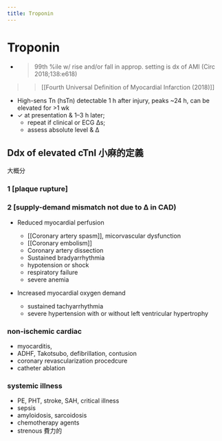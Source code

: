 ```yaml
---
title: Troponin
---
```


# Troponin

- > 99th %ile w/ rise and/or fall in approp. setting is dx of AMI (Circ 2018;138:e618)

> > [[Fourth Universal Definition of Myocardial Infarction (2018)]]

- High-sens Tn (hsTn) detectable 1 h after injury, peaks ~24 h, can be elevated for >1 wk
- ✓ at presentation & 1–3 h later;
  - repeat if clinical or ECG ∆s;
  - assess absolute level & Δ

## Ddx of elevated cTnI 小麻的定義

大概分

### 1 [plaque rupture]

### 2 [supply-demand mismatch not due to Δ in CAD)

- Reduced myocardial perfusion

  - [[Coronary artery spasm]], micorvascular dysfunction
  - [[Coronary embolism]]
  - Coronary artery dissection
  - Sustained bradyarrhythmia
  - hypotension or shock
  - respiratory failure
  - severe anemia

- Increased myocardial oxygen demand
  - sustained tachyarrhythmia
  - severe hypertension with or without left ventricular hypertrophy

### non-ischemic cardiac

- myocarditis,
- ADHF, Takotsubo, defibrillation, contusion
- coronary revascularization procedcure
- catheter ablation

### systemic illness

- PE, PHT, stroke, SAH, critical illness
- sepsis
- amyloidosis, sarcoidosis
- chemotherapy agents
- strenous 費力的
